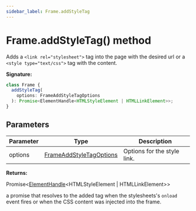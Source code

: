 ```yaml
---
sidebar_label: Frame.addStyleTag
---
```


# Frame.addStyleTag() method

Adds a `<link rel="stylesheet">` tag into the page with the desired url or a `<style type="text/css">` tag with the content.

**Signature:**

```typescript
class Frame {
  addStyleTag(
    options: FrameAddStyleTagOptions
  ): Promise<ElementHandle<HTMLStyleElement | HTMLLinkElement>>;
}
```

## Parameters

| Parameter | Type                                                              | Description                 |
| --------- | ----------------------------------------------------------------- | --------------------------- |
| options   | [FrameAddStyleTagOptions](./puppeteer.frameaddstyletagoptions.md) | Options for the style link. |

**Returns:**

Promise&lt;[ElementHandle](./puppeteer.elementhandle.md)&lt;HTMLStyleElement \| HTMLLinkElement&gt;&gt;

a promise that resolves to the added tag when the stylesheets's `onload` event fires or when the CSS content was injected into the frame.
